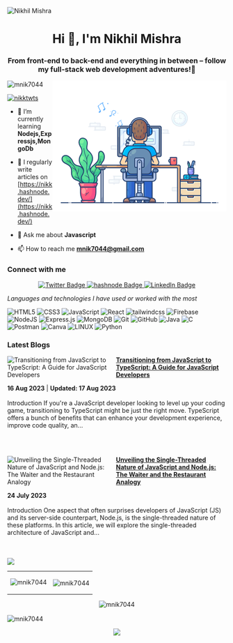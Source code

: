 ![Nikhil Mishra](https://github.com/utkarshkrishna2004/mnik7044/blob/main/nikhil-header.png)

<h1 align="center">Hi 👋, I'm Nikhil Mishra</h1>
<h3 align="center">From front-end to back-end and everything in between – follow my full-stack web development adventures!🚀</h3>
<img align="right" alt="CODE" width="400" src="https://github.com/mnik7044/mnik7044/blob/main/68747470733a2f2f7468756d62732e6766796361742e636f6d2f4576696c4e657874446576696c666973682d736d616c6c2e676966.gif">

<p align="left"> <img src="https://komarev.com/ghpvc/?username=mnik7044&label=Profile%20views&color=0e75b6&style=flat" alt="mnik7044" /> </p>

<p align="left"> <a href="https://twitter.com/nikktwts" target="blank"><img src="https://img.shields.io/twitter/follow/nikktwts?logo=twitter&style=for-the-badge" alt="nikktwts" /></a> </p>

- 🌱 I’m currently learning **Nodejs,Expressjs,MongoDb**

- 📝 I regularly write articles on [https://nikk.hashnode.dev/](https://nikk.hashnode.dev/)

- 💬 Ask me about **Javascript**

- 📫 How to reach me **mnik7044@gmail.com**

<h3 align="left">Connect with me</h3>
<div id="badges" align = "center">
  
  <a href="https://twitter.com/nikktwts">
    <img src="https://img.shields.io/badge/Twitter-blue?style=for-the-badge&logo=twitter&logoColor=white" alt="Twitter Badge"/>
  </a>
  
  <a href="https://hashnode.com/@godnik/">
    <img src="https://img.shields.io/badge/hashnode-grey?style=for-the-badge&logo=hashnode&logoColor=royalblue" alt="hashnode Badge"/>
  </a>
 
 <a href="https://www.linkedin.com/in/nikhil-mishra-8a6710244/">
    <img src="https://img.shields.io/badge/LinkedIn-blue?style=for-the-badge&logo=linkedin&logoColor=white" alt="LinkedIn Badge"/>
  </a>
 
</div>


*Languages and technologies I have used or worked with the most* 

![HTML5](https://img.shields.io/badge/html5-%23E34F26.svg?style=for-the-badge&logo=html5&logoColor=white)
![CSS3](https://img.shields.io/badge/css3-%231572B6.svg?style=for-the-badge&logo=css3&logoColor=white)
![JavaScript](https://img.shields.io/badge/javascript-%23323330.svg?style=for-the-badge&logo=javascript&logoColor=%23F7DF1E)
![React](https://img.shields.io/badge/react-%2320232a.svg?style=for-the-badge&logo=react&logoColor=%2361DAFB)
![tailwindcss](https://img.shields.io/badge/tailwind_css-0A66C2?style=for-the-badge&logo=tailwindcss&logoColor=white)
![Firebase](https://img.shields.io/badge/Firebase-039BE5?style=for-the-badge&logo=Firebase&logoColor=white)
![NodeJS](https://img.shields.io/badge/node.js-6DA55F?style=for-the-badge&logo=node.js&logoColor=white)
![Express.js](https://img.shields.io/badge/express.js-%23404d59.svg?style=for-the-badge&logo=express&logoColor=%2361DAFB)
![MongoDB](https://img.shields.io/badge/MongoDB-%234ea94b.svg?style=for-the-badge&logo=mongodb&logoColor=white)
![Git](https://img.shields.io/badge/git-%23F05033.svg?style=for-the-badge&logo=git&logoColor=white)
![GitHub](https://img.shields.io/badge/github-%23121011.svg?style=for-the-badge&logo=github&logoColor=white)
![Java](https://img.shields.io/badge/java-%23ED8B00.svg?style=for-the-badge&logo=java&logoColor=white) 
![C](https://img.shields.io/badge/c-%2300599C.svg?style=for-the-badge&logo=c&logoColor=white)
![Postman](https://img.shields.io/badge/Postman-FF6C37?style=for-the-badge&logo=postman&logoColor=white) 
![Canva](https://img.shields.io/badge/Canva-%2300C4CC.svg?style=for-the-badge&logo=Canva&logoColor=white)
![LINUX](https://img.shields.io/badge/Linux-FCC624?style=for-the-badge&logo=linux&logoColor=black)
![Python](https://img.shields.io/badge/python-3670A0?style=for-the-badge&logo=python&logoColor=ffdd54)

<h3 align="left">Latest Blogs</h3>

<!-- HASHNODE_BLOG:START -->
<p align="left">
<a href="https://nikk.hashnode.dev//transitioning-from-javascript-to-typescript-a-guide-for-javascript-developers" title="Transitioning from JavaScript to TypeScript: A Guide for JavaScript Developers"><img src="https://cdn.hashnode.com/res/hashnode/image/upload/v1692151081466/d944246e-3c03-4ba8-87d6-353bc6586a6a.png" alt="Transitioning from JavaScript to TypeScript: A Guide for JavaScript Developers" width="250px" align="left" /></a>
<a href="https://nikk.hashnode.dev//transitioning-from-javascript-to-typescript-a-guide-for-javascript-developers" title="Transitioning from JavaScript to TypeScript: A Guide for JavaScript Developers"><strong>Transitioning from JavaScript to TypeScript: A Guide for JavaScript Developers</strong></a>
<div><strong>16 Aug 2023</strong> | <strong>Updated: 17 Aug 2023</strong></div>
<br/> Introduction
If you're a JavaScript developer looking to level up your coding game, transitioning to TypeScript might be just the right move. TypeScript offers a bunch of benefits that can enhance your development experience, improve code quality, an... </p> <br/> <br/>
<p align="left">
<a href="https://nikk.hashnode.dev//unveiling-the-single-threaded-nature-of-javascript-and-nodejs-the-waiter-and-the-restaurant-analogy" title="Unveiling the Single-Threaded Nature of JavaScript and Node.js: The Waiter and the Restaurant Analogy"><img src="https://cdn.hashnode.com/res/hashnode/image/upload/v1689623685924/732e9e4b-b5bd-4b36-838d-c8c1ab7073b5.png" alt="Unveiling the Single-Threaded Nature of JavaScript and Node.js: The Waiter and the Restaurant Analogy" width="250px" align="left" /></a>
<a href="https://nikk.hashnode.dev//unveiling-the-single-threaded-nature-of-javascript-and-nodejs-the-waiter-and-the-restaurant-analogy" title="Unveiling the Single-Threaded Nature of JavaScript and Node.js: The Waiter and the Restaurant Analogy"><strong>Unveiling the Single-Threaded Nature of JavaScript and Node.js: The Waiter and the Restaurant Analogy</strong></a>
<div><strong>24 July 2023</strong></div>
<br/> Introduction
One aspect that often surprises developers of JavaScript (JS) and its server-side counterpart, Node.js, is the single-threaded nature of these platforms. In this article, we will explore the single-threaded architecture of JavaScript and... </p> <br/> <br/>
<!-- HASHNODE_BLOG:END -->

<img align="center" src="https://github-readme-stats.vercel.app/api/wakatime?username=godnik&layout=compact&theme=dracula" />

<table cellpadding="0">
  <tr style="padding: 0">
    <!-- GitHub Stats Card -->  
    <td valign="top"><p><img src="https://github-readme-stats.vercel.app/api?username=mnik7044&show_icons=true&theme=radical#gh-dark-mode-only" alt="mnik7044" /></p></td>
    <!-- GitHub Top Language Card -->
    <td valign="top"><p><img height = "200" align="center" src="https://github-readme-stats.vercel.app/api/top-langs/?username=mnik7044&layout=compact&theme=radical&custom_title=Languages" alt="mnik7044" /></p></td>
  </tr>
</table>

<p align="center">
 
<img src="https://github-readme-streak-stats.herokuapp.com/?user=mnik7044&&theme=dark&show_icons=true" alt="mnik7044" />
  
  <p> <img align="center" src="https://github-readme-activity-graph.cyclic.app/graph?username=mnik7044&bg_color=010109&color=eff1f6&line=06b290&point=fffafa&area=true&hide_border=true" alt = "mnik7044" /> </p>
<p align="center">
  <img src="https://capsule-render.vercel.app/api?type=waving&color=gradient&height=150&width=100%&section=footer"/>
</p>
